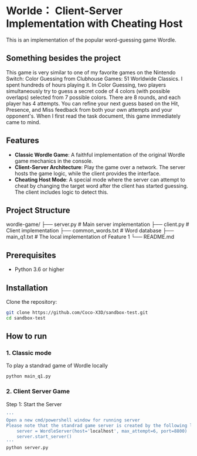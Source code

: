 # Worlde： Client-Server Implementation with Cheating Host
This is an implementation of the popular word-guessing game Wordle.

## Something besides the project
This game is very similar to one of my favorite games on the Nintendo Switch: Color Guessing from Clubhouse Games: 51 Worldwide Classics. I spent hundreds of hours playing it. In Color Guessing, two players simultaneously try to guess a secret code of 4 colors (with possible overlaps) selected from 7 possible colors. There are 8 rounds, and each player has 4 attempts. You can refine your next guess based on the Hit, Presence, and Miss feedback from both your own attempts and your opponent's. When I first read the task document, this game immediately came to mind.

## Features

- **Classic Wordle Game**: A faithful implementation of the original Wordle game mechanics in the console.
- **Client-Server Architecture**: Play the game over a network. The server hosts the game logic, while the client provides the interface.
- **Cheating Host Mode**: A special mode where the server can attempt to cheat by changing the target word after the client has started guessing. The client includes logic to detect this.

## Project Structure

wordle-game/
├── server.py              # Main server implementation
├── client.py              # Client implementation
├── common_words.txt       # Word database
├── main_q1.txt            # The local implementation of Feature 1
└── README.md              

## Prerequisites

- Python 3.6 or higher

## Installation

Clone the repository:
```bash
git clone https://github.com/Coco-X3D/sandbox-test.git
cd sandbox-test
```

## How to run
### 1. Classic mode
To play a standrad game of Wordle locally
```bash
python main_q1.py
```

### 2. Client Server Game
Step 1: Start the Server
```bash
''' 
Open a new cmd/powershell window for running server
Please note that the standrad game server is created by the following lines in main():
    server = WordleServer(host='localhost', max_attempt=6, port=8800)
    server.start_server()
'''
python server.py

```
